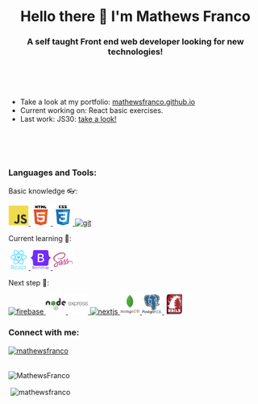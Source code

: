 <h1 align="center">Hello there 🌌 I'm Mathews Franco</h1>
<h3 align="center">A self taught Front end web developer looking for new technologies!</h3>
</br>
</br>
</br>

- Take a look at my portfolio: <a href="mathewsfranco.github.io"> mathewsfranco.github.io </a>
- Current working on: React basic exercises.
- Last work: JS30: <a href="https://mathewsfranco.github.io/JavaScript30/"> take a look! </a>


</br>
</br>
</br>

<h3 align="left">Languages and Tools:</h3>
Basic knowledge 👓:
<p align="left">
 <a href="https://developer.mozilla.org/en-US/docs/Web/JavaScript"> <img src="https://raw.githubusercontent.com/devicons/devicon/master/icons/javascript/javascript-original.svg" alt="javascript" width="40" height="40"/> </a>
 <a href="https://www.w3.org/html/" > <img src="https://raw.githubusercontent.com/devicons/devicon/master/icons/html5/html5-original-wordmark.svg" alt="html5" width="40" height="40"/> </a>
 <a href="https://www.w3schools.com/css/" > <img src="https://raw.githubusercontent.com/devicons/devicon/master/icons/css3/css3-original-wordmark.svg" alt="css3" width="40" height="40"/> </a>
 <a href="https://git-scm.com/" > <img src="https://www.vectorlogo.zone/logos/git-scm/git-scm-icon.svg" alt="git" width="40" height="40"/> </a>
 <p>Current learning 🚀:</p>
 <a href="https://reactjs.org/" > <img src="https://raw.githubusercontent.com/devicons/devicon/master/icons/react/react-original-wordmark.svg" alt="react" width="40" height="40"/> </a>
 <a href="https://getbootstrap.com" >
 <img src="https://raw.githubusercontent.com/devicons/devicon/master/icons/bootstrap/bootstrap-plain-wordmark.svg" alt="bootstrap" width="40" height="40"/> </a>
 <a href="https://sass-lang.com" > <img src="https://raw.githubusercontent.com/devicons/devicon/master/icons/sass/sass-original.svg" alt="sass" width="40" height="40"/> </a> 
 <p>Next step 🔭:</p>

 <a href="https://firebase.google.com/" > <img src="https://www.vectorlogo.zone/logos/firebase/firebase-icon.svg" alt="firebase" width="40" height="40"/> </a>
 <a href="https://nodejs.org" > <img src="https://raw.githubusercontent.com/devicons/devicon/master/icons/nodejs/nodejs-original-wordmark.svg" alt="nodejs" width="40" height="40"/> </a>
 <a href="https://expressjs.com" > <img src="https://raw.githubusercontent.com/devicons/devicon/master/icons/express/express-original-wordmark.svg" alt="express" width="40" height="40"/> </a> 
 <a href="https://nextjs.org/" > <img src="https://cdn.worldvectorlogo.com/logos/nextjs-3.svg" alt="nextjs" width="40" height="40"/> </a>
 <a href="https://www.mongodb.com/" > <img src="https://raw.githubusercontent.com/devicons/devicon/master/icons/mongodb/mongodb-original-wordmark.svg" alt="mongodb" width="40" height="40"/> </a>
 <a href="https://www.postgresql.org" > <img src="https://raw.githubusercontent.com/devicons/devicon/master/icons/postgresql/postgresql-original-wordmark.svg" alt="postgresql" width="40" height="40"/> </a>
 <a href="https://rubyonrails.org" > <img src="https://raw.githubusercontent.com/devicons/devicon/master/icons/rails/rails-original-wordmark.svg" alt="rails" width="40" height="40"/> </a>
 </p>
<h3 align="left">Connect with me:</h3>
<a href="https://linkedin.com/in/mathewsfranco" target="blank"><img align="center" src="https://cdn.jsdelivr.net/npm/simple-icons@3.0.1/icons/linkedin.svg" alt="mathewsfranco" height="30" width="40" /></a>
<br/>
<br/>
<p><img align="center" src="https://github-readme-streak-stats.herokuapp.com/?user=MathewsFranco&theme=tokyonight" alt="MathewsFranco" /></p>
<p>&nbsp;<img align="center" src="https://github-readme-stats.vercel.app/api?username=mathewsfranco&show_icons=true&count_private=true&theme=tokyonight&locale=en" alt="mathewsfranco" /></p>




